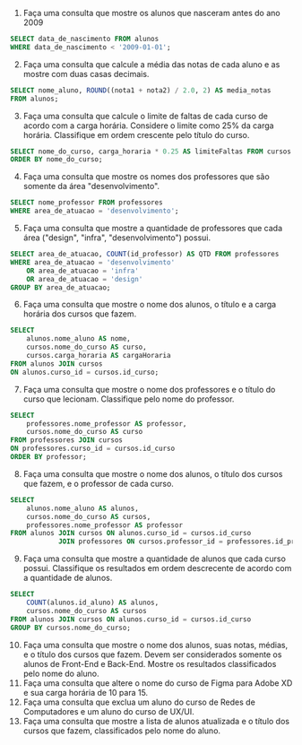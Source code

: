1) Faça uma consulta que mostre os alunos que nasceram antes do ano 2009

```sql
SELECT data_de_nascimento FROM alunos
WHERE data_de_nascimento < '2009-01-01';
```

2) Faça uma consulta que calcule a média das notas de cada aluno e as mostre com duas casas decimais.

```sql
SELECT nome_aluno, ROUND((nota1 + nota2) / 2.0, 2) AS media_notas
FROM alunos;
```
3) Faça uma consulta que calcule o limite de faltas de cada curso de acordo com a carga horária. Considere o limite como 25% da carga horária. Classifique em ordem crescente pelo título do curso.

```sql
SELECT nome_do_curso, carga_horaria * 0.25 AS limiteFaltas FROM cursos
ORDER BY nome_do_curso;
```
4) Faça uma consulta que mostre os nomes dos professores que são somente da área "desenvolvimento".

```sql
SELECT nome_professor FROM professores
WHERE area_de_atuacao = 'desenvolvimento'; 
```
5) Faça uma consulta que mostre a quantidade de professores que cada área ("design", "infra", "desenvolvimento") possui.

```sql
SELECT area_de_atuacao, COUNT(id_professor) AS QTD FROM professores
WHERE area_de_atuacao = 'desenvolvimento' 
    OR area_de_atuacao = 'infra' 
    OR area_de_atuacao = 'design'
GROUP BY area_de_atuacao;
```
6) Faça uma consulta que mostre o nome dos alunos, o título e a carga horária dos cursos que fazem.

```sql
SELECT 
    alunos.nome_aluno AS nome, 
    cursos.nome_do_curso AS curso,
    cursos.carga_horaria AS cargaHoraria
FROM alunos JOIN cursos
ON alunos.curso_id = cursos.id_curso;
```
7) Faça uma consulta que mostre o nome dos professores e o título do curso que lecionam. Classifique pelo nome do professor.

```sql
SELECT 
    professores.nome_professor AS professor,
    cursos.nome_do_curso AS curso
FROM professores JOIN cursos
ON professores.curso_id = cursos.id_curso
ORDER BY professor;
```
8) Faça uma consulta que mostre o nome dos alunos, o título dos cursos que fazem, e o professor de cada curso.

```sql
SELECT 
    alunos.nome_aluno AS alunos,
    cursos.nome_do_curso AS cursos,
    professores.nome_professor AS professor
FROM alunos JOIN cursos ON alunos.curso_id = cursos.id_curso
            JOIN professores ON cursos.professor_id = professores.id_professor;
```
9) Faça uma consulta que mostre a quantidade de alunos que cada curso possui. Classifique os resultados em ordem descrecente de acordo com a quantidade de alunos.

```sql
SELECT 
    COUNT(alunos.id_aluno) AS alunos,
    cursos.nome_do_curso AS cursos
FROM alunos JOIN cursos ON alunos.curso_id = cursos.id_curso
GROUP BY cursos.nome_do_curso;

```
10) Faça uma consulta que mostre o nome dos alunos, suas notas, médias, e o título dos cursos que fazem. Devem ser considerados somente os alunos de Front-End e Back-End. Mostre os resultados classificados pelo nome do aluno.
11) Faça uma consulta que altere o nome do curso de Figma para Adobe XD e sua carga horária de 10 para 15.
12) Faça uma consulta que exclua um aluno do curso de Redes de Computadores e um aluno do curso de UX/UI.
13) Faça uma consulta que mostre a lista de alunos atualizada e o título dos cursos que fazem, classificados pelo nome do aluno.